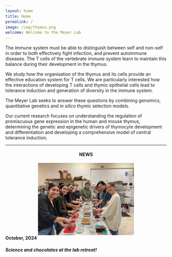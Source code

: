 ```yaml
---
layout: home
title: Home
permalink: /
image: /img/thymus.png
welcome: Welcome to the Meyer Lab
---
```


<div class="row">
    <div class="col-lg-2"></div>
    <div class="col-lg-8">
        <p>
            The immune system must be able to distinguish between self and non-self in order
            to both effectively fight infection, and prevent autoimmune diseases. The T cells
            of the vertebrate immune system learn to maintain this balance during their
            development in the thymus.
        </p>
        <p>
            We study how the organisation of the thymus and its cells provide an
            effective education system for T cells. We are particularly interested how the
            interactions of developing T cells and thymic epithelial cells lead to
            tolerance induction and generation of diversity in the immune system.
        </p>
        <p>
            The Meyer Lab seeks to answer these questions by combining genomics,
            quantitative genetics and <i>in silico</i> thymic selection models.
        </p>
        <p>
            Our current research focuses on understanding the regulation of promiscuous gene expression in the
            human and mouse thymus, determining the genetic and epigenetic drivers of
            thymocyte development and differentiation and developing a comprehensive
            model of central tolerance induction.
        </p>
    </div>
</div>

<div class="row">
    <div class="col-lg-2"></div>
    <div class="col-lg-8"> <hr></div>
</div>


<div class="recentNews">
        <div class="row">
            <div class="col-lg-2"></div>
            <div class="ct-blog col-sm-6 col-md-4">
                <center> <h4>NEWS</h4> </center>
                <div class="inner">
                    <div class="fauxcrop">
                        <a href="/news/"><img class="img-responsive" style="display:block; margin-left:
                        auto; margin-right: auto;
                        padding-right:15px;padding-left:15px;padding-top:0px;
                        width:300px;height:auto;"
                        src="/img/news/truffles.jpeg"></a>
                    </div>
                    <div class="ct-blog-content">
                        <div class="ct-blog-date">
                            <strong>October, 2024</strong>
                        </div>
                        <h5 class="ct-blog-header">Science and chocolates at the
                        lab retreat!</h5>
                    </div>
                </div>
            </div>
            <div class="col-lg-2"></div>
        </div>
</div>


